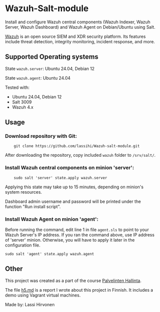 # Wazuh-Salt-module

Install and configure Wazuh central components (Wazuh Indexer, Wazuh Server, Wazuh Dashboard) and Wazuh Agent on Debian/Ubuntu using Salt.

[Wazuh](https://wazuh.com/) is an open source SIEM and XDR security platform. Its features include threat detection, integrity monitoring, incident response, and more.

## Supported Operating systems

State `wazuh.server`: Ubuntu 24.04, Debian 12

State `wazuh.agent`: Ubuntu 24.04

Tested with:
* Ubuntu 24.04, Debian 12
* Salt 3009
* Wazuh 4.x

## Usage

### Download repository with Git:

        git clone https://github.com/lassihi/Wazuh-salt-module.git

After downloading the repository, copy included `wazuh` folder to `/srv/salt/`.

### Install Wazuh central components on minion 'server':

        sudo salt 'server' state.apply wazuh.server

Applying this state may take up to 15 minutes, depending on minion's system resources.

Dashboard admin username and password will be printed under the function "Run install script".

### Install Wazuh Agent on minion 'agent':

Before running the command, edit line 1 in file `agent.sls` to point to your Wazuh Server's IP address. If you ran the command above, use IP address of 'server' minion. Otherwise, you will have to apply it later in the configuration file.

    sudo salt 'agent' state.apply wazuh.agent

## Other

This project was created as a part of the course [Palvelinten Hallinta](https://terokarvinen.com/palvelinten-hallinta/).

The file [h5.md](https://github.com/lassihi/Wazuh-salt-module/blob/main/h5.md) is a report I wrote about this project in Finnish. It includes a demo using Vagrant virtual machines.

Made by: Lassi Hirvonen
